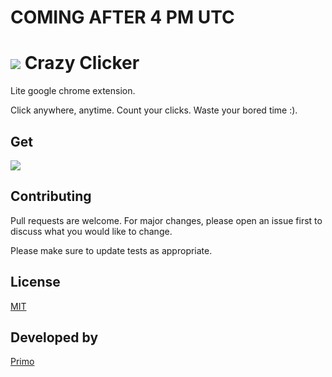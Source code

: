 # COMING AFTER 4 PM UTC


# <img src="https://lh3.googleusercontent.com/-rYG03loZxsU/XP8r0gYMLlI/AAAAAAAAEfI/dnfN7ne3bZEzUeA4kIy9Rb5xTjl-6RILQCLcBGAs/s64/icon.png"> Crazy Clicker
Lite google chrome extension.

Click anywhere, anytime. Count your clicks. Waste your bored time :).

## Get
[<img src="https://lh3.googleusercontent.com/-FQrlVvl2FkU/XP8sk8S32nI/AAAAAAAAEfQ/41kL3qGbC78gLp9qIM51TC_9kQiiMtKnACLcBGAs/h101/ChromeWebStore_BadgeWBorder_v2_206x58%255B1%255D.png">](https://link.cooom)


## Contributing
Pull requests are welcome. For major changes, please open an issue first to discuss what you would like to change.

Please make sure to update tests as appropriate.

## License
[MIT](https://choosealicense.com/licenses/mit/)

## Developed by
[Primo](https://mp-primo.blogspot.com/primo)
